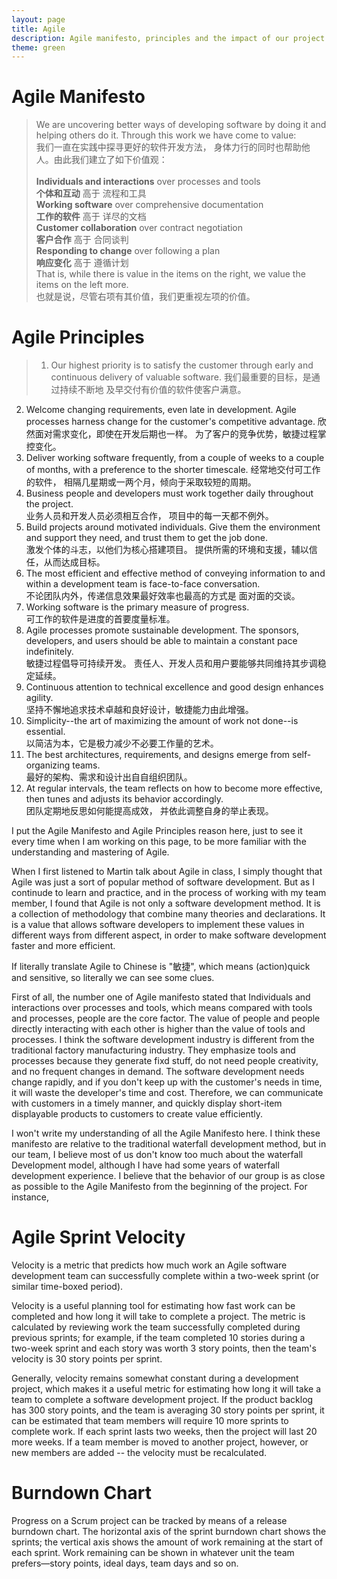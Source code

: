 ```yaml
---
layout: page
title: Agile
description: Agile manifesto, principles and the impact of our project.
theme: green
---
```



# Agile Manifesto
> We are uncovering better ways of developing
software by doing it and helping others do it.
Through this work we have come to value:<br>
我们一直在实践中探寻更好的软件开发方法，
身体力行的同时也帮助他人。由此我们建立了如下价值观：<br><br>
**Individuals and interactions** over processes and tools<br>
**个体和互动** 高于 流程和工具<br>
**Working software** over comprehensive documentation<br>
**工作的软件** 高于 详尽的文档<br>
**Customer collaboration** over contract negotiation<br>
**客户合作** 高于 合同谈判<br>
**Responding to change** over following a plan<br>
**响应变化** 高于 遵循计划<br>
That is, while there is value in the items on the right, we value the items on the left more.<br>
也就是说，尽管右项有其价值，我们更重视左项的价值。


# Agile Principles
>1. Our highest priority is to satisfy the customer
through early and continuous delivery
of valuable software.
我们最重要的目标，是通过持续不断地
及早交付有价值的软件使客户满意。
2. Welcome changing requirements, even late in 
development. Agile processes harness change for 
the customer's competitive advantage.
欣然面对需求变化，即使在开发后期也一样。
为了客户的竞争优势，敏捷过程掌控变化。
3. Deliver working software frequently, from a 
couple of weeks to a couple of months, with a 
preference to the shorter timescale.
经常地交付可工作的软件，
相隔几星期或一两个月，倾向于采取较短的周期。
4. Business people and developers must work 
together daily throughout the project.<br>
业务人员和开发人员必须相互合作，
项目中的每一天都不例外。
5. Build projects around motivated individuals. 
Give them the environment and support they need, 
and trust them to get the job done.<br>
激发个体的斗志，以他们为核心搭建项目。
提供所需的环境和支援，辅以信任，从而达成目标。
6. The most efficient and effective method of 
conveying information to and within a development 
team is face-to-face conversation.<br>
不论团队内外，传递信息效果最好效率也最高的方式是
面对面的交谈。
7. Working software is the primary measure of progress.<br>
可工作的软件是进度的首要度量标准。
8. Agile processes promote sustainable development. 
The sponsors, developers, and users should be able 
to maintain a constant pace indefinitely.<br>
敏捷过程倡导可持续开发。
责任人、开发人员和用户要能够共同维持其步调稳定延续。
9. Continuous attention to technical excellence 
and good design enhances agility.<br>
坚持不懈地追求技术卓越和良好设计，敏捷能力由此增强。
10. Simplicity--the art of maximizing the amount 
of work not done--is essential.<br>
以简洁为本，它是极力减少不必要工作量的艺术。
11. The best architectures, requirements, and designs 
emerge from self-organizing teams.<br>
最好的架构、需求和设计出自自组织团队。
12. At regular intervals, the team reflects on how 
to become more effective, then tunes and adjusts 
its behavior accordingly.<br>
团队定期地反思如何能提高成效，
并依此调整自身的举止表现。


I put the Agile Manifesto and Agile Principles reason here, just to see it every time when I am working on this page, to be more familiar with the understanding and mastering of Agile. 

When I first listened to Martin talk about Agile in class, I simply thought that Agile was just a sort of popular method of software development. But as I continude to learn and practice, and in the process of working with my team member, I found that Agile is not only a software development method. It is a collection of methodology that combine many theories and declarations. It is a value that allows software developers to implement these values in different ways from different aspect, in order to make software development faster and more efficient.

If literally translate Agile to Chinese is "敏捷", which means (action)quick and sensitive, so literally we can see some clues. 

First of all, the number one of Agile manifesto stated that Individuals and interactions over processes and tools, which means compared with tools and processes, people are the core factor. The value of people and people directly interacting with each other is higher than the value of tools and processes. I think the software development industry is different from the traditional factory manufacturing industry. They emphasize tools and processes because they generate fixd stuff, do not need people creativity, and no frequent changes in demand. The software development needs change rapidly, and if you don't keep up with the customer's needs in time, it will waste the developer's time and cost. Therefore, we can communicate with customers in a timely manner, and quickly display short-item displayable products to customers to create value efficiently.

I won't write my understanding of all the Agile Manifesto here. I think these manifesto are relative to the traditional waterfall development method, but in our team, I believe most of us don't know too much about the waterfall Development model, although I have had some years of waterfall development experience. I believe that the behavior of our group is as close as possible to the Agile Manifesto from the beginning of the project. For instance,


# Agile Sprint Velocity
Velocity is a metric that predicts how much work an Agile software development team can successfully complete within a two-week sprint (or similar time-boxed period).

Velocity is a useful planning tool for estimating how fast work can be completed and how long it will take to complete a project. The metric is calculated by reviewing work the team successfully completed during previous sprints; for example, if the team completed 10 stories during a two-week sprint and each story was worth 3 story points, then the team's velocity is 30 story points per sprint. 

Generally, velocity remains somewhat constant during a development project, which makes it a useful metric for estimating how long it will take a team to complete a software development project. If the product backlog has 300 story points, and the team is averaging 30 story points per sprint, it can be estimated that team members will require 10 more sprints to complete work. If each sprint lasts two weeks, then the project will last 20 more weeks. If a team member is moved to another project, however, or new members are added -- the velocity must be recalculated.

# Burndown Chart
Progress on a Scrum project can be tracked by means of a release burndown chart. The horizontal axis of the sprint burndown chart shows the sprints; the vertical axis shows the amount of work remaining at the start of each sprint. Work remaining can be shown in whatever unit the team prefers—story points, ideal days, team days and so on.
